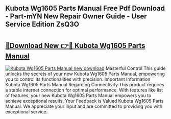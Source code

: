 ## Kubota Wg1605 Parts Manual Free Pdf Download - Part-mYN New Repair Owner Guide - User Service Edition ZsQ3O

# <h2><a href="http://bc91566.oget.top/?id=Kubota+Wg1605+Parts+Manual">🔗Download New 👉🔴 Kubota Wg1605 Parts Manual</a></h2>

[![Kubota Wg1605 Parts Manual new download](https://i.imgur.com/5g1atiW.png)](http://bc91566.oget.top/?id=Kubota+Wg1605+Parts+Manual)
Masterful Control This guide unlocks the secrets of your new Kubota Wg1605 Parts Manual, empowering you to control its functionalities with precision. Important Information Kubota Wg1605 Parts Manual Regarding Connectivity This product requires a stable internet connection for optimal performance. With features like list of features, your new Kubota Wg1605 Parts Manual empowers you to achieve exceptional results. Your Feedback is Valued Kubota Wg1605 Parts Manual. We appreciate your input and are committed to providing you with exceptional service.
